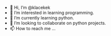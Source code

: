 - 👋 Hi, I’m @klacekek
- 👀 I’m interested in learning programming.
- 🌱 I’m currently learning python.
- 💞️ I’m looking to collaborate on python projects.
- 📫 How to reach me ...

<!---
klacekek/klacekek is a ✨ special ✨ repository because its `README.md` (this file) appears on your GitHub profile.
You can click the Preview link to take a look at your changes.
--->
